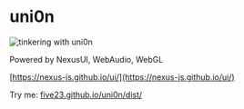 # uni0n

![tinkering with uni0n](https://repository-images.githubusercontent.com/305858130/18ec7c00-2bf7-11eb-83cf-8421e5900f10)

Powered by NexusUI, WebAudio, WebGL

[https://nexus-js.github.io/ui/](https://nexus-js.github.io/ui/)

Try me: [five23.github.io/uni0n/dist/](https://five23.github.io/uni0n/dist/index.html)
